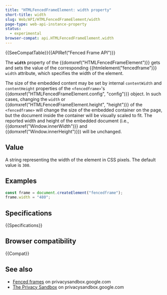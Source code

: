 ```yaml
---
title: "HTMLFencedFrameElement: width property"
short-title: width
slug: Web/API/HTMLFencedFrameElement/width
page-type: web-api-instance-property
status:
  - experimental
browser-compat: api.HTMLFencedFrameElement.width
---
```


{{SeeCompatTable}}{{APIRef("Fenced Frame API")}}

The **`width`** property of the {{domxref("HTMLFencedFrameElement")}} gets and sets the value of the corresponding {{htmlelement("fencedframe")}} `width` attribute, which specifies the width of the element.

The size of the embedded content may be set by internal `contentWidth` and `contentHeight` properties of the `<fencedframe>`'s {{domxref("HTMLFencedFrameElement.config", "config")}} object. In such cases, changing the `width` or {{domxref("HTMLFencedFrameElement.height", "height")}} of the `<fencedframe>` will change the size of the embedded container on the page, but the document inside the container will be visually scaled to fit. The reported width and height of the embedded document (i.e., {{domxref("Window.innerWidth")}} and {{domxref("Window.innerHeight")}}) will be unchanged.

## Value

A string representing the width of the element in CSS pixels. The default value is `300`.

## Examples

```js
const frame = document.createElement("fencedframe");
frame.width = "480";
```

## Specifications

{{Specifications}}

## Browser compatibility

{{Compat}}

## See also

- [Fenced frames](https://privacysandbox.google.com/private-advertising/fenced-frame) on privacysandbox.google.com
- [The Privacy Sandbox](https://privacysandbox.google.com/) on privacysandbox.google.com
